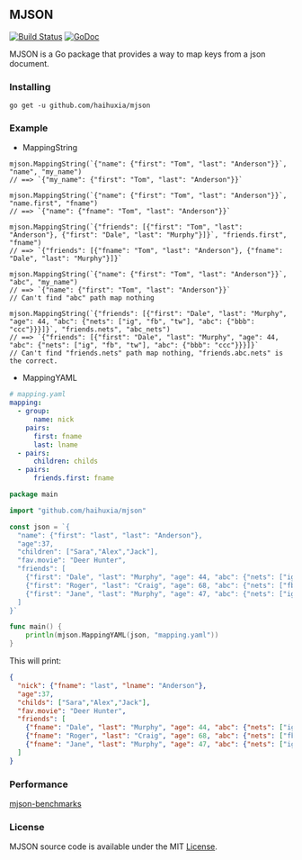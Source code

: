 ## MJSON

[![Build Status](https://travis-ci.org/haihuxia/mjson.svg?branch=master)](https://travis-ci.org/haihuxia/mjson) <a href="https://pkg.go.dev/github.com/haihuxia/mjson?tab=doc"><img src="https://img.shields.io/badge/api-reference-blue.svg?style=flat-square" alt="GoDoc"></a>

MJSON is a Go package that provides a way to map keys from a json document.

### Installing

```
go get -u github.com/haihuxia/mjson
```

### Example

* MappingString

```
mjson.MappingString(`{"name": {"first": "Tom", "last": "Anderson"}}`, "name", "my_name")
// ==> `{"my_name": {"first": "Tom", "last": "Anderson"}}`

mjson.MappingString(`{"name": {"first": "Tom", "last": "Anderson"}}`, "name.first", "fname")
// ==> `{"name": {"fname": "Tom", "last": "Anderson"}}`

mjson.MappingString(`{"friends": [{"first": "Tom", "last": "Anderson"}, {"first": "Dale", "last": "Murphy"}]}`, "friends.first", "fname")
// ==> `{"friends": [{"fname": "Tom", "last": "Anderson"}, {"fname": "Dale", "last": "Murphy"}]}`

mjson.MappingString(`{"name": {"first": "Tom", "last": "Anderson"}}`, "abc", "my_name")
// ==> `{"name": {"first": "Tom", "last": "Anderson"}}`
// Can't find "abc" path map nothing

mjson.MappingString(`{"friends": [{"first": "Dale", "last": "Murphy", "age": 44, "abc": {"nets": ["ig", "fb", "tw"], "abc": {"bbb": "ccc"}}}]}`, "friends.nets", "abc_nets")
// ==> `{"friends": [{"first": "Dale", "last": "Murphy", "age": 44, "abc": {"nets": ["ig", "fb", "tw"], "abc": {"bbb": "ccc"}}}]}`
// Can't find "friends.nets" path map nothing, "friends.abc.nets" is the correct.
```

* MappingYAML

```yaml
# mapping.yaml
mapping:
  - group:
      name: nick
    pairs:
      first: fname
      last: lname
  - pairs:
      children: childs
  - pairs:
      friends.first: fname
```

```go
package main

import "github.com/haihuxia/mjson"

const json = `{
  "name": {"first": "last", "last": "Anderson"},
  "age":37,
  "children": ["Sara","Alex","Jack"],
  "fav.movie": "Deer Hunter",
  "friends": [
    {"first": "Dale", "last": "Murphy", "age": 44, "abc": {"nets": ["ig", "fb", "tw"], "abc": {"bbb": "ccc"}}},
    {"first": "Roger", "last": "Craig", "age": 68, "abc": {"nets": ["fb", "tw"], "abc": {"bbb": "ccc"}}},
    {"first": "Jane", "last": "Murphy", "age": 47, "abc": {"nets": ["ig", "tw"], "abc": {"bbb": "ccc"}}}
  ]
}`

func main() {
    println(mjson.MappingYAML(json, "mapping.yaml"))
}
```

This will print:

```json
{
  "nick": {"fname": "last", "lname": "Anderson"},
  "age":37,
  "childs": ["Sara","Alex","Jack"],
  "fav.movie": "Deer Hunter",
  "friends": [
    {"fname": "Dale", "last": "Murphy", "age": 44, "abc": {"nets": ["ig", "fb", "tw"], "abc": {"bbb": "ccc"}}},
    {"fname": "Roger", "last": "Craig", "age": 68, "abc": {"nets": ["fb", "tw"], "abc": {"bbb": "ccc"}}},
    {"fname": "Jane", "last": "Murphy", "age": 47, "abc": {"nets": ["ig", "tw"], "abc": {"bbb": "ccc"}}}
  ]
}
```

### Performance

[mjson-benchmarks](https://github.com/haihuxia/mjson-benchmarks)

### License

MJSON source code is available under the MIT [License](https://github.com/haihuxia/mjson/blob/master/LICENSE).